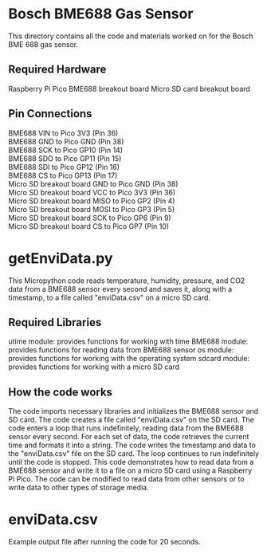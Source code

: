 # Bosch BME688 Gas Sensor

This directory contains all the code and materials worked on for the Bosch BME 688 gas sensor.

## Required Hardware
Raspberry Pi Pico
BME688 breakout board
Micro SD card breakout board

## Pin Connections
BME688 VIN to Pico 3V3 (Pin 36) \
BME688 GND to Pico GND (Pin 38) \
BME688 SCK to Pico GP10 (Pin 14) \
BME688 SDO to Pico GP11 (Pin 15) \
BME688 SDI to Pico GP12 (Pin 16) \
BME688 CS to Pico GP13 (Pin 17) \
Micro SD breakout board GND to Pico GND (Pin 38) \
Micro SD breakout board VCC to Pico 3V3 (Pin 36) \
Micro SD breakout board MISO to Pico GP2 (Pin 4) \
Micro SD breakout board MOSI to Pico GP3 (Pin 5) \
Micro SD breakout board SCK to Pico GP6 (Pin 9) \
Micro SD breakout board CS to Pico GP7 (Pin 10)

# getEnviData.py
This Micropython code reads temperature, humidity, pressure, and CO2 data from a BME688 sensor every second and saves it, along with a timestamp, to a file called "enviData.csv" on a micro SD card.

## Required Libraries
utime module: provides functions for working with time
BME688 module: provides functions for reading data from BME688 sensor
os module: provides functions for working with the operating system
sdcard module: provides functions for working with a micro SD card

## How the code works
The code imports necessary libraries and initializes the BME688 sensor and SD card.
The code creates a file called "enviData.csv" on the SD card.
The code enters a loop that runs indefinitely, reading data from the BME688 sensor every second.
For each set of data, the code retrieves the current time and formats it into a string.
The code writes the timestamp and data to the "enviData.csv" file on the SD card.
The loop continues to run indefinitely until the code is stopped.
This code demonstrates how to read data from a BME688 sensor and write it to a file on a micro SD card using a Raspberry Pi Pico. The code can be modified to read data from other sensors or to write data to other types of storage media.

# enviData.csv
Example output file after running the code for 20 seconds.
